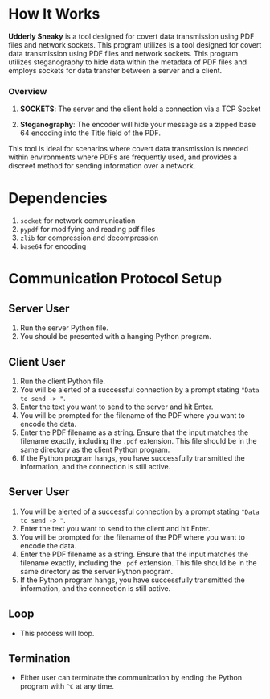 # How It Works

**Udderly Sneaky** is a tool designed for covert data transmission using PDF files and network sockets. This program utilizes 
 is a tool designed for covert data transmission using PDF files and network sockets. This program utilizes steganography to hide data within the metadata of PDF files and employs sockets for data transfer between a server and a client.

### Overview

1. **SOCKETS**: The server and the client hold a connection via a TCP Socket

2. **Steganography**: The encoder will hide your message as a zipped base 64 encoding into the Title field of the PDF.

This tool is ideal for scenarios where covert data transmission is needed within environments where PDFs are frequently used, and provides a discreet method for sending information over a network.

# Dependencies
1. `socket` for network communication
2. `pypdf` for modifying and reading pdf files
3. `zlib` for compression and decompression
4. `base64` for encoding

# Communication Protocol Setup

## Server User
1. Run the server Python file.
2. You should be presented with a hanging Python program.

## Client User
1. Run the client Python file.
2. You will be alerted of a successful connection by a prompt stating `"Data to send -> "`.
3. Enter the text you want to send to the server and hit Enter.
4. You will be prompted for the filename of the PDF where you want to encode the data.
5. Enter the PDF filename as a string. Ensure that the input matches the filename exactly, including the `.pdf` extension. This file should be in the same directory as the client Python program.
6. If the Python program hangs, you have successfully transmitted the information, and the connection is still active.

## Server User
1. You will be alerted of a successful connection by a prompt stating `"Data to send -> "`.
2. Enter the text you want to send to the client and hit Enter.
3. You will be prompted for the filename of the PDF where you want to encode the data.
4. Enter the PDF filename as a string. Ensure that the input matches the filename exactly, including the `.pdf` extension. This file should be in the same directory as the server Python program.
5. If the Python program hangs, you have successfully transmitted the information, and the connection is still active.

## Loop
- This process will loop.

## Termination
- Either user can terminate the communication by ending the Python program with `^C` at any time.
